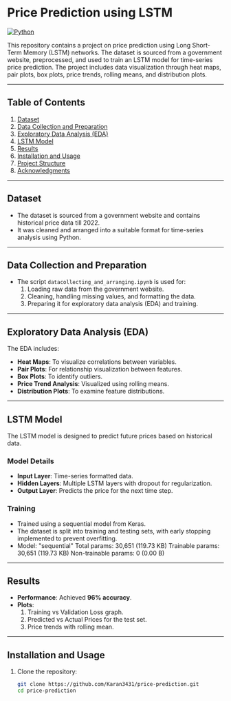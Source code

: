 # **Price Prediction using LSTM**  
[![Python](https://img.shields.io/badge/python-3.8+-blue.svg)](https://www.python.org/)  

This repository contains a project on price prediction using Long Short-Term Memory (LSTM) networks. The dataset is sourced from a government website, preprocessed, and used to train an LSTM model for time-series price prediction. The project includes data visualization through heat maps, pair plots, box plots, price trends, rolling means, and distribution plots.

---

## **Table of Contents**
1. [Dataset](#dataset)  
2. [Data Collection and Preparation](#data-collection-and-preparation)  
3. [Exploratory Data Analysis (EDA)](#exploratory-data-analysis-eda)  
4. [LSTM Model](#lstm-model)  
5. [Results](#results)  
6. [Installation and Usage](#installation-and-usage)  
7. [Project Structure](#project-structure)  
8. [Acknowledgments](#acknowledgments)  

---

## **Dataset**
- The dataset is sourced from a government website and contains historical price data till 2022.  
- It was cleaned and arranged into a suitable format for time-series analysis using Python.

---

## **Data Collection and Preparation**
- The script `datacollecting_and_arranging.ipynb` is used for:  
  1. Loading raw data from the government website.  
  2. Cleaning, handling missing values, and formatting the data.  
  3. Preparing it for exploratory data analysis (EDA) and training.  

---

## **Exploratory Data Analysis (EDA)**
The EDA includes:  
- **Heat Maps**: To visualize correlations between variables.  
- **Pair Plots**: For relationship visualization between features.  
- **Box Plots**: To identify outliers.  
- **Price Trend Analysis**: Visualized using rolling means.  
- **Distribution Plots**: To examine feature distributions.

---

## **LSTM Model**
The LSTM model is designed to predict future prices based on historical data.  

### **Model Details**
- **Input Layer**: Time-series formatted data.  
- **Hidden Layers**: Multiple LSTM layers with dropout for regularization.  
- **Output Layer**: Predicts the price for the next time step. 

### **Training**  
- Trained using a sequential model from Keras.  
- The dataset is split into training and testing sets, with early stopping implemented to prevent overfitting.  
- Model: "sequential"
 Total params: 30,651 (119.73 KB)
 Trainable params: 30,651 (119.73 KB)
 Non-trainable params: 0 (0.00 B)

---

## **Results**
- **Performance**: Achieved **96% accuracy**.  
- **Plots**:  
  1. Training vs Validation Loss graph.  
  2. Predicted vs Actual Prices for the test set.  
  3. Price trends with rolling mean.

---

## **Installation and Usage**
1. Clone the repository:  
   ```bash
   git clone https://github.com/Karan3431/price-prediction.git
   cd price-prediction
